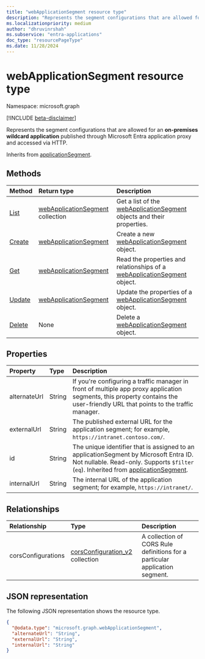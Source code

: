 ```yaml
---
title: "webApplicationSegment resource type"
description: "Represents the segment configurations that are allowed for an on-premises wildcard application published through Microsoft Entra application proxy."
ms.localizationpriority: medium
author: "dhruvinrshah"
ms.subservice: "entra-applications"
doc_type: "resourcePageType"
ms.date: 11/28/2024
---
```


# webApplicationSegment resource type

Namespace: microsoft.graph

[!INCLUDE [beta-disclaimer](../../includes/beta-disclaimer.md)]

Represents the segment configurations that are allowed for an **on-premises wildcard application** published through Microsoft Entra application proxy and accessed via HTTP.

Inherits from [applicationSegment](applicationsegment.md).

## Methods

|Method|Return type|Description|
|:---|:---|:---|
|[List](../api/websegmentconfiguration-list-applicationsegments.md)|[webApplicationSegment](../resources/webapplicationsegment.md) collection|Get a list of the [webApplicationSegment](../resources/webapplicationsegment.md) objects and their properties.|
|[Create](../api/websegmentconfiguration-post-applicationsegments.md)|[webApplicationSegment](../resources/webapplicationsegment.md)|Create a new [webApplicationSegment](../resources/webapplicationsegment.md) object.|
|[Get](../api/webapplicationsegment-get.md)|[webApplicationSegment](../resources/webapplicationsegment.md)|Read the properties and relationships of a [webApplicationSegment](../resources/webapplicationsegment.md) object.|
|[Update](../api/webapplicationsegment-update.md)|[webApplicationSegment](../resources/webapplicationsegment.md)|Update the properties of a [webApplicationSegment](../resources/webapplicationsegment.md) object.|
|[Delete](../api/websegmentconfiguration-delete-applicationsegments.md)|None|Delete a [webApplicationSegment](../resources/webapplicationsegment.md) object.|

## Properties

| Property     | Type        | Description |
|:-------------|:------------|:------------|
|alternateUrl|String|If you're configuring a traffic manager in front of multiple app proxy application segments, this property contains the user-friendly URL that points to the traffic manager.|
|externalUrl|String |The published external URL for the application segment; for example, `https://intranet.contoso.com/`.|
|id|String|The unique identifier that is assigned to an applicationSegment by Microsoft Entra ID. Not nullable. Read-only. Supports `$filter` (`eq`). Inherited from [applicationSegment](applicationsegment.md).|
|internalUrl|String |The internal URL of the application segment; for example, `https://intranet/`.|

## Relationships
|Relationship|Type|Description|
|:---|:---|:---|
|corsConfigurations|[corsConfiguration_v2](corsconfiguration_v2.md) collection|A collection of CORS Rule definitions for a particular application segment.|



## JSON representation

The following JSON representation shows the resource type.
<!-- {
  "blockType": "resource",
  "@odata.type": "microsoft.graph.webApplicationSegment"
}
-->
``` json
{
  "@odata.type": "microsoft.graph.webApplicationSegment",
  "alternateUrl": "String",
  "externalUrl": "String",
  "internalUrl": "String"
}
```
